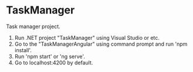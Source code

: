 # TaskManager
Task manager project.

1) Run .NET project "TaskManager" using Visual Studio or etc.
2) Go to the "TaskManagerAngular" using command prompt and run 'npm install'.
3) Run 'npm start' or 'ng serve'.
4) Go to localhost:4200 by default.
